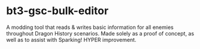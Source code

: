 # bt3-gsc-bulk-editor
A modding tool that reads &amp; writes basic information for all enemies throughout Dragon History scenarios. Made solely as a proof of concept, as well as to assist with Sparking! HYPER improvement.
